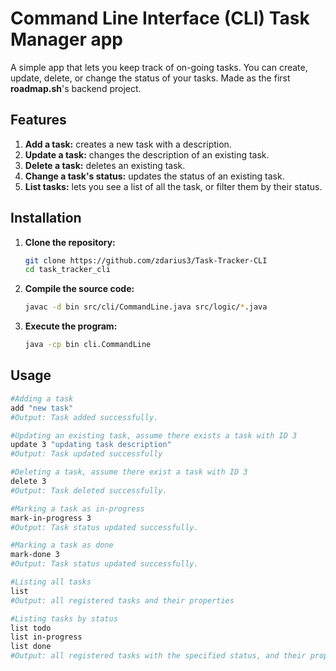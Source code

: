 # Command Line Interface (CLI) Task Manager app

A simple app that lets you keep track of on-going tasks. You can create, update, delete, or change the status of your tasks. Made as the first **roadmap.sh**'s backend project.

## Features
1. **Add a task:** creates a new task with a description.
2. **Update a task:** changes the description of an existing task.
3.  **Delete a task:** deletes an existing task.
4. **Change a task's status:** updates the status of an existing task.
5. **List tasks:** lets you see a list of all the task, or filter them by their status.

## Installation
1. **Clone the repository:**

   ```bash
   git clone https://github.com/zdarius3/Task-Tracker-CLI
   cd task_tracker_cli
   ```

2. **Compile the source code:**
    ```bash
    javac -d bin src/cli/CommandLine.java src/logic/*.java
    ```
    

3. **Execute the program:**
    ```bash
    java -cp bin cli.CommandLine
    ```

## Usage
```bash
#Adding a task
add "new task"
#Output: Task added successfully.

#Updating an existing task, assume there exists a task with ID 3
update 3 "updating task description"
#Output: Task updated successfully

#Deleting a task, assume there exist a task with ID 3
delete 3
#Output: Task deleted successfully.

#Marking a task as in-progress
mark-in-progress 3
#Output: Task status updated successfully.

#Marking a task as done
mark-done 3
#Output: Task status updated successfully.

#Listing all tasks
list
#Output: all registered tasks and their properties

#Listing tasks by status
list todo
list in-progress
list done
#Output: all registered tasks with the specified status, and their properties

```